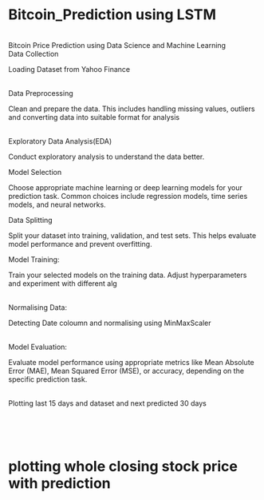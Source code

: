 # Bitcoin_Prediction using LSTM
<br>
Bitcoin  Price Prediction using Data Science and Machine Learning
<br>
 Data Collection
<p>Loading Dataset from Yahoo Finance<p>
<br>
 Data Preprocessing
  <p>Clean and prepare the data. This includes handling missing values,
  outliers and converting data into suitable format for analysis<p>
  <br>
 Exploratory Data Analysis(EDA)
<br>
<p>Conduct exploratory analysis to understand  the data better.<p>
Model Selection
<br>
<p>Choose appropriate machine learning or deep learning models for your prediction task.
  Common choices include regression models, time series models, and neural networks.<p>
Data Splitting
  <br>
<p>Split your dataset into training, validation, and test sets. 
  This helps evaluate model performance and prevent overfitting.<p>
Model Training:
  <br>
<p>Train your selected models on the training data. 
  Adjust hyperparameters and experiment with different alg<p>
    <br>
    Normalising Data:
      <br>
      <p>Detecting Date coloumn and normalising using MinMaxScaler<p>
        <br>
  Model Evaluation:
    <br>
<p>Evaluate model performance using appropriate metrics like Mean Absolute Error (MAE), 
  Mean Squared Error (MSE), or accuracy, depending on the specific prediction task.<p>
<br>
   Plotting last 15 days and dataset and next predicted 30 days<h1>
  <br>
<p>plotting whole closing stock price with prediction<p>
